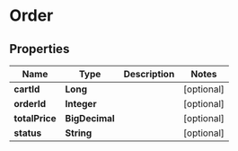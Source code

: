 

# Order

## Properties

Name | Type | Description | Notes
------------ | ------------- | ------------- | -------------
**cartId** | **Long** |  |  [optional]
**orderId** | **Integer** |  |  [optional]
**totalPrice** | **BigDecimal** |  |  [optional]
**status** | **String** |  |  [optional]




